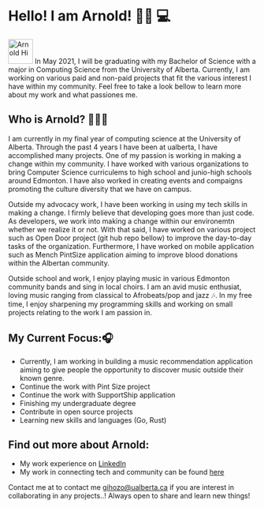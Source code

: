 # Hello! I am Arnold! 👋🏾 💻

<img src="https://sdk.bitmoji.com/render/panel/2af24209-ea90-4912-9223-4c54c650559a-d01c8adc-0ba7-4712-aec0-abdf98b36b99-v1.png?transparent=1&palette=1" alt="Arnold Hi"  style="align:right;height:50px;">
In May 2021, I will be graduating with my Bachelor of Science with a major in Computing Science from the University of Alberta. Currently, I am working on various paid and non-paid 
projects that fit the various interest I have within my community. Feel free to take a look bellow to learn more about my work and what passiones me.



## Who is Arnold? 🧑🏾‍💻
I am currently in my final year of computing science at the University of Alberta. Through the past 4 years I have been at ualberta, I have accomplished many projects. One of my passion is 
working in making a change within my community. I have worked with various organizations to bring Computer Science curriculems to high school and junio-high schools around Edmonton. I have also worked in creating events and compaigns promoting the culture diversity that we have on campus. 

Outside my advocacy work, I have been working in using my tech skills in making a change. I firmly believe that developing goes more than just code. As developers, we work into making a change 
within our environemtn whether we realize it or not. With that said, I have worked on various project such as Open Door project (git hub repo bellow) to improve the day-to-day tasks of the organization. Furthermore, I have worked on mobile application such as Mench PintSize application aiming to improve blood donations within the Albertan community. 

Outside school and work, I enjoy playing music in various Edmonton community bands and sing in local choirs. I am an avid music enthusiat, loving music ranging from classical to Afrobeats/pop and jazz 🎶. In my free time, I enjoy sharpening my programming skills and working on small projects relating to the work I am passion in. 

## My Current Focus:🎧
- Currently, I am working in building a music recommendation application aiming to give people the opportunity to discover music outside their known genre.
- Continue the work with Pint Size project
- Continue the work with SupportShip application
- Finishing my undergraduate degree
- Contribute in open source projects
- Learning new skills and languages (Go, Rust)


## Find out more about Arnold:
- My work experience on [LinkedIn](https://www.linkedin.com/in/arnold-gihozo/)
- My work in connecting tech and community can be found [here](https://vimeo.com/474012684/decd00ec5d)

Contact me at to contact me <gihozo@ualberta.ca> if you are interest in collaborating in any projects..! Always open to share and learn new things! 


